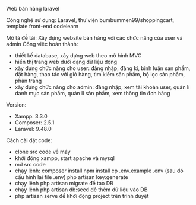 Web bán hàng laravel

Công nghệ sử dụng: Laravel, thư viện bumbummen99/shoppingcart, template front-end codelearn

Mô tả đề tài: Xây dựng website bán hàng với các chức năng của user và admin
Công việc hoàn thành:
- thiết kế database, xây dựng web theo mô hình MVC
- hiển thị trang web dưới dạng dữ liệu động
- xây dựng chức năng cho user: đăng nhập, đăng kí, bình luận sản phẩm, đặt hàng, thao tác với giỏ hàng, tìm kiếm sản phẩm, bộ lọc sản phẩm, phân trang
- xây dựng chức năng cho admin: đăng nhập, xem tài khoản user, quản lí danh mục sản phẩm, quản lí sản phẩm, xem thông tin đơn hàng


Version: 
- Xampp: 3.3.0
- Composer: 2.5.1
- Laravel: 9.48.0

Cách cài đặt code:
- clone src code về máy
- khởi động xampp, start apache và mysql
- mở src code
- chạy lệnh: 
composer install
npm install 
cp .env.example .env (sau đó cấu hình lại file .env)
php artisan key:generate
- chạy lệnh php artisan migrate để tạo DB
- chạy lệnh php artisan db:seed để thêm dữ liệu vào DB
- php artisan serve để khởi động project trên trình duyệt
